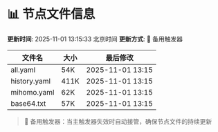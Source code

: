 # 📊 节点文件信息

**更新时间**: 2025-11-01 13:15:33 北京时间
**更新方式**: 🔄 备用触发器

| 文件名 | 大小 | 最后修改 |
|--------|------|----------|
| all.yaml | 54K | 2025-11-01 13:15 |
| history.yaml | 411K | 2025-11-01 13:15 |
| mihomo.yaml | 62K | 2025-11-01 13:15 |
| base64.txt | 57K | 2025-11-01 13:15 |

> 🔄 备用触发器：当主触发器失效时自动接管，确保节点文件的持续更新
